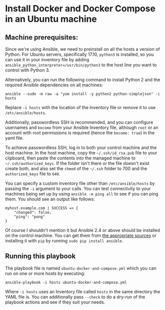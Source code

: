 # Install Docker and Docker Compose in an Ubuntu machine

## Machine prerequisites:

Since we're using Ansible, we need to preinstall on all the hosts a version of Python.
For Ubuntu servers, specifically 17.10, `python3` is installed, so you can use it in your
inventory file by adding `ansible_python_interpreter=/usr/bin/python3` to the host line
you want to control with Python 3.

Alternatively, you can run the following command to install Python 2 and the required
Ansible dependencies on all machines:

```
ansible --sudo -m raw -a "yum install -y python2 python-simplejson" -i hosts
```

Replace `-i hosts` with the location of the Inventory file or remove it to use
`/etc/ansible/hosts`.

Additionally, passwordless SSH is recommended, and you can configure usernames and `become`
from your Ansible Inventory file, although `root` or an account with root permissions is
required (hence the `become: true`) in the yaml file.

To achieve passwordless SSH, log in to both your control machine and the host machine. In the
host machine, copy the `~/.ssh/id_rsa.pub` file to your clipboard, then paste the contents
into the managed machine to `~/.ssh/authorized_keys`. If the folder isn't there or the file
doesn't exist create both, and also set the `chmod` of the `~/.ssh` folder to 700 and the
`authorized_keys` file to `640`.

You can specify a custom inventory file other than `/etc/ansible/hosts` by passing the `-i`
argument to your calls. You can test connectivity to your machines being set up by using
`ansible -m ping all` to see if you can ping them. You should see an output like follows:

```
myhost.example.com | SUCCESS => {
    "changed": false,
    "ping": "pong"
}
```

Of course I shouldn't mention it but Ansible 2.4 or above should be installed on the control
machine. You can get them from [the appropriate sources](http://docs.ansible.com/ansible/latest/intro_installation.html)
or installing it with `pip` by running `sudo pip install ansible`.

## Running this playbook

The playbook file is named `ubuntu-docker-and-compose.yml` which you can run on one or
more hosts by executing:

```
ansible-playbook -i hosts ubuntu-docker-and-compose.yml
```

Where `-i hosts` uses an Inventory file called `hosts` in the same directory the YAML file
is. You can additionally pass `--check` to do a dry-run of the playbook actions and see if
they suit your needs.
